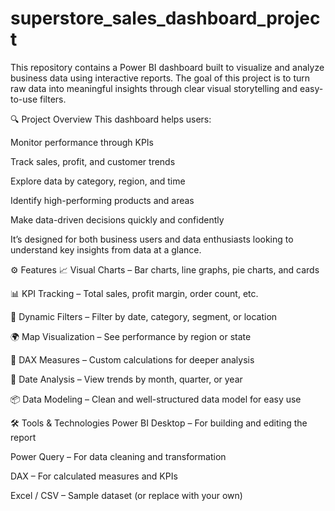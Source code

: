# superstore_sales_dashboard_project

This repository contains a Power BI dashboard built to visualize and analyze business data using interactive reports. The goal of this project is to turn raw data into meaningful insights through clear visual storytelling and easy-to-use filters.



🔍 Project Overview
This dashboard helps users:

Monitor performance through KPIs

Track sales, profit, and customer trends

Explore data by category, region, and time

Identify high-performing products and areas

Make data-driven decisions quickly and confidently

It’s designed for both business users and data enthusiasts looking to understand key insights from data at a glance.



⚙️ Features
📈 Visual Charts – Bar charts, line graphs, pie charts, and cards

📊 KPI Tracking – Total sales, profit margin, order count, etc.

🔄 Dynamic Filters – Filter by date, category, segment, or location

🌍 Map Visualization – See performance by region or state

🧮 DAX Measures – Custom calculations for deeper analysis

📅 Date Analysis – View trends by month, quarter, or year

📦 Data Modeling – Clean and well-structured data model for easy use



🛠️ Tools & Technologies
Power BI Desktop – For building and editing the report

Power Query – For data cleaning and transformation

DAX – For calculated measures and KPIs

Excel / CSV – Sample dataset (or replace with your own)

